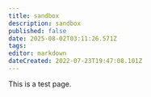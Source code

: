 ```yaml
---
title: sandbox
description: sandbox
published: false
date: 2025-08-02T03:11:26.571Z
tags: 
editor: markdown
dateCreated: 2022-07-23T19:47:08.101Z
---
```


This is a test page.